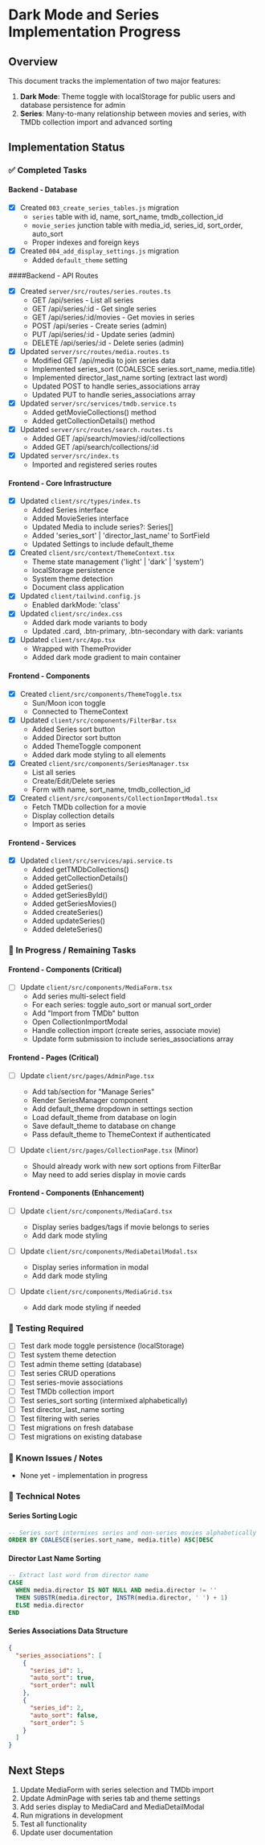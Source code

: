 # Dark Mode and Series Implementation Progress

## Overview
This document tracks the implementation of two major features:
1. **Dark Mode**: Theme toggle with localStorage for public users and database persistence for admin
2. **Series**: Many-to-many relationship between movies and series, with TMDb collection import and advanced sorting

## Implementation Status

### ✅ Completed Tasks

#### Backend - Database
- [x] Created `003_create_series_tables.js` migration
  - `series` table with id, name, sort_name, tmdb_collection_id
  - `movie_series` junction table with media_id, series_id, sort_order, auto_sort
  - Proper indexes and foreign keys
- [x] Created `004_add_display_settings.js` migration
  - Added `default_theme` setting

####Backend - API Routes
- [x] Created `server/src/routes/series.routes.ts`
  - GET /api/series - List all series
  - GET /api/series/:id - Get single series
  - GET /api/series/:id/movies - Get movies in series
  - POST /api/series - Create series (admin)
  - PUT /api/series/:id - Update series (admin)
  - DELETE /api/series/:id - Delete series (admin)
- [x] Updated `server/src/routes/media.routes.ts`
  - Modified GET /api/media to join series data
  - Implemented series_sort (COALESCE series.sort_name, media.title)
  - Implemented director_last_name sorting (extract last word)
  - Updated POST to handle series_associations array
  - Updated PUT to handle series_associations array
- [x] Updated `server/src/services/tmdb.service.ts`
  - Added getMovieCollections() method
  - Added getCollectionDetails() method
- [x] Updated `server/src/routes/search.routes.ts`
  - Added GET /api/search/movies/:id/collections
  - Added GET /api/search/collections/:id
- [x] Updated `server/src/index.ts`
  - Imported and registered series routes

#### Frontend - Core Infrastructure
- [x] Updated `client/src/types/index.ts`
  - Added Series interface
  - Added MovieSeries interface
  - Updated Media to include series?: Series[]
  - Added 'series_sort' | 'director_last_name' to SortField
  - Updated Settings to include default_theme
- [x] Created `client/src/context/ThemeContext.tsx`
  - Theme state management ('light' | 'dark' | 'system')
  - localStorage persistence
  - System theme detection
  - Document class application
- [x] Updated `client/tailwind.config.js`
  - Enabled darkMode: 'class'
- [x] Updated `client/src/index.css`
  - Added dark mode variants to body
  - Updated .card, .btn-primary, .btn-secondary with dark: variants
- [x] Updated `client/src/App.tsx`
  - Wrapped with ThemeProvider
  - Added dark mode gradient to main container

#### Frontend - Components
- [x] Created `client/src/components/ThemeToggle.tsx`
  - Sun/Moon icon toggle
  - Connected to ThemeContext
- [x] Updated `client/src/components/FilterBar.tsx`
  - Added Series sort button
  - Added Director sort button
  - Added ThemeToggle component
  - Added dark mode styling to all elements
- [x] Created `client/src/components/SeriesManager.tsx`
  - List all series
  - Create/Edit/Delete series
  - Form with name, sort_name, tmdb_collection_id
- [x] Created `client/src/components/CollectionImportModal.tsx`
  - Fetch TMDb collection for a movie
  - Display collection details
  - Import as series

#### Frontend - Services
- [x] Updated `client/src/services/api.service.ts`
  - Added getTMDbCollections()
  - Added getCollectionDetails()
  - Added getSeries()
  - Added getSeriesById()
  - Added getSeriesMovies()
  - Added createSeries()
  - Added updateSeries()
  - Added deleteSeries()

### 🔄 In Progress / Remaining Tasks

#### Frontend - Components (Critical)
- [ ] Update `client/src/components/MediaForm.tsx`
  - Add series multi-select field
  - For each series: toggle auto_sort or manual sort_order
  - Add "Import from TMDb" button
  - Open CollectionImportModal
  - Handle collection import (create series, associate movie)
  - Update form submission to include series_associations array

#### Frontend - Pages (Critical)
- [ ] Update `client/src/pages/AdminPage.tsx`
  - Add tab/section for "Manage Series"
  - Render SeriesManager component
  - Add default_theme dropdown in settings section
  - Load default_theme from database on login
  - Save default_theme to database on change
  - Pass default_theme to ThemeContext if authenticated

- [ ] Update `client/src/pages/CollectionPage.tsx` (Minor)
  - Should already work with new sort options from FilterBar
  - May need to add series display in movie cards

#### Frontend - Components (Enhancement)
- [ ] Update `client/src/components/MediaCard.tsx`
  - Display series badges/tags if movie belongs to series
  - Add dark mode styling

- [ ] Update `client/src/components/MediaDetailModal.tsx`
  - Display series information in modal
  - Add dark mode styling

- [ ] Update `client/src/components/MediaGrid.tsx`
  - Add dark mode styling if needed

### 🧪 Testing Required
- [ ] Test dark mode toggle persistence (localStorage)
- [ ] Test system theme detection
- [ ] Test admin theme setting (database)
- [ ] Test series CRUD operations
- [ ] Test series-movie associations
- [ ] Test TMDb collection import
- [ ] Test series_sort sorting (intermixed alphabetically)
- [ ] Test director_last_name sorting
- [ ] Test filtering with series
- [ ] Test migrations on fresh database
- [ ] Test migrations on existing database

### 🐛 Known Issues / Notes
- None yet - implementation in progress

### 📝 Technical Notes

#### Series Sorting Logic
```sql
-- Series sort intermixes series and non-series movies alphabetically
ORDER BY COALESCE(series.sort_name, media.title) ASC|DESC
```

#### Director Last Name Sorting
```sql
-- Extract last word from director name
CASE 
  WHEN media.director IS NOT NULL AND media.director != '' 
  THEN SUBSTR(media.director, INSTR(media.director, ' ') + 1)
  ELSE media.director
END
```

#### Series Associations Data Structure
```json
{
  "series_associations": [
    {
      "series_id": 1,
      "auto_sort": true,
      "sort_order": null
    },
    {
      "series_id": 2,
      "auto_sort": false,
      "sort_order": 5
    }
  ]
}
```

## Next Steps
1. Update MediaForm with series selection and TMDb import
2. Update AdminPage with series tab and theme settings
3. Add series display to MediaCard and MediaDetailModal
4. Run migrations in development
5. Test all functionality
6. Update user documentation


